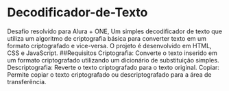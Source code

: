 # Decodificador-de-Texto
Desafio resolvido para Alura + ONE, Um simples decodificador de texto que utiliza um algoritmo de criptografia básica para converter texto em um formato criptografado e vice-versa. O projeto é desenvolvido em HTML, CSS e JavaScript.
##Requisitos
Criptografia: Converte o texto inserido em um formato criptografado utilizando um dicionário de substituição simples.
Descriptografia: Reverte o texto criptografado para o texto original.
Copiar: Permite copiar o texto criptografado ou descriptografado para a área de transferência.

